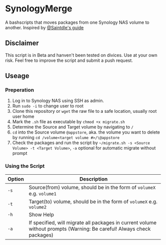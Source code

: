 # SynologyMerge
A bashscripts that moves packages from one Synology NAS volume to another.
Inspired by [@Saintdle's guide](https://veducate.co.uk/synology-moving-a-package-between-volumes/)
## Disclaimer
This script is in Beta and hanven't been tested on divices. Use at your own risk. Feel free to improve the script and submit a push request.
## Useage
### Preperation
1. Log in to Synology NAS using SSH as admin.
2. Run `sudo -i` to change user to root
3. Clone this repository or `wget` the raw file to a safe location, usually root user home
4. Mark the `.sh` file as executable by `chmod +x migrate.sh`
5. Determine the Source and Target volume by navigating to `/`
6. `cd` into the Source volume `@appstore`, aka. the volume you want to delete by running `cd /volume<target volume #>/\@appstore`
7. Check the packages and run the script by `~/migrate.sh -s <Source Volume> -t <Target Volume>`, `-a` optional for automatic migrate without prompt

### Using the Script

|Option|Description|
|------|---|
| `-s` |Source(from) volume, should be in the form of `volumeX` e.g. `volume1`|
| `-t` |Target(to) volume, should be in the form of `volumeX` e.g. `volume2`|
| `-h` |Show Help|
| `-a` |If specified, will migrate all packages in current volume without prompts (Warning: Be careful! Always check packages)|
